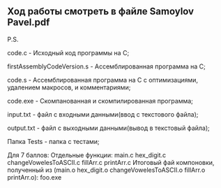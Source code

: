 ## Ход работы смотреть в файле Samoylov Pavel.pdf
P.S.

code.c - Исходный код программы на C;

firstAssemblyCodeVersion.s - Ассемблированная программа на C;

code.s - Ассемблированная программа на C с оптимизациями, удалением макросов, и комментариями;

code.exe - Скомпанованная и скомпилированная программа;

input.txt - файл с входными данными(ввод с текстового файла);

output.txt - файл с выходными данными(вывод в текстовый файла);

Папка Tests - папка с тестами;

Для 7 баллов:
Отдельные функции: main.c hex_digit.c changeVowelesToASCII.c fillArr.c printArr.c
Итоговый фай компоновки, полученный из (main.o hex_digit.o changeVowelesToASCII.o fillArr.o printArr.o): foo.exe
